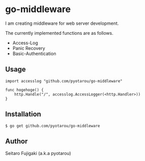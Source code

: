 # go-middleware
I am creating middleware for web server development.

The currently implemented functions are as follows.
- Access-Log
- Panic Recovery
- Basic-Authentication

## Usage
```
import accesslog "github.com/pyotarou/go-middleware"

func hogehoge() {
    http.Handle("/", accesslog.AccessLogger(<http.Handler>))
}
```

## Installation
```
$ go get github.com/pyotarou/go-middleware
```

## Author
Seitaro Fujigaki (a.k.a pyotarou)